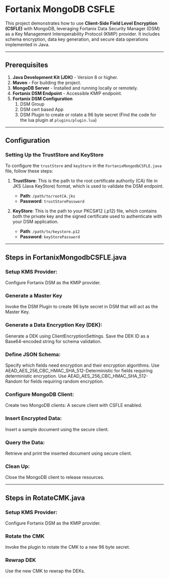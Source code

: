 
# Fortanix MongoDB CSFLE  

This project demonstrates how to use **Client-Side Field Level Encryption (CSFLE)** with MongoDB, leveraging Fortanix Data Security Manager (DSM) as a Key Management Interoperability Protocol (KMIP) provider. It includes schema encryption, data key generation, and secure data operations implemented in Java.

---

## Prerequisites
1. **Java Development Kit (JDK)** - Version 8 or higher.
2. **Maven** - For building the project.
3. **MongoDB Server** - Installed and running locally or remotely.
4. **Fortanix DSM Endpoint** - Accessible KMIP endpoint.
5. **Fortanix DSM Configuration**
   1. DSM Group
   2. DSM cert based App
   3. DSM Plugin to create or rotate a 96 byte secret (Find the code for the lua plugin at `plugins/plugin.lua`)
---

## Configuration

### Setting Up the TrustStore and KeyStore

To configure the `trustStore` and `keyStore` in the `FortanixMongodbCSFLE.java` file, follow these steps:

1. **TrustStore**: This is the path to the root certificate authority (CA) file in JKS (Java KeyStore) format, which is used to validate the DSM endpoint.

   - **Path**: `/path/to/rootCA.jks`
   - **Password**: `trustStorePassword`

2. **KeyStore**: This is the path to your PKCS#12 (.p12) file, which contains both the private key and the signed certificate used to authenticate with your DSM application.

   - **Path**: `/path/to/keystore.p12`
   - **Password**: `keyStorePassword`

---

## Steps in FortanixMongodbCSFLE.java

### Setup KMS Provider:
Configure Fortanix DSM as the KMIP provider.

### Generate a Master Key
Invoke the DSM Plugin to create 96 byte secret in DSM that will act as the Master Key.

### Generate a Data Encryption Key (DEK):
Generate a DEK using ClientEncryptionSettings.
Save the DEK ID as a Base64-encoded string for schema validation.

### Define JSON Schema:
Specify which fields need encryption and their encryption algorithms.
Use AEAD_AES_256_CBC_HMAC_SHA_512-Deterministic for fields requiring deterministic encryption.
Use AEAD_AES_256_CBC_HMAC_SHA_512-Random for fields requiring random encryption.

### Configure MongoDB Client:
Create two MongoDB clients:
A secure client with CSFLE enabled.

### Insert Encrypted Data:
Insert a sample document using the secure client.

### Query the Data:
Retrieve and print the inserted document using secure client.

### Clean Up:
Close the MongoDB client to release resources.

---

## Steps in RotateCMK.java

### Setup KMS Provider:
Configure Fortanix DSM as the KMIP provider.

### Rotate the CMK
Invoke the plugin to rotate the CMK to a new 96 byte secret.

### Rewrap DEK
Use the new CMK to rewrap the DEKs.
